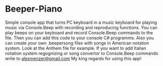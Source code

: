# Beeper-Piano
Simple console app that turns PC keyboard in a music keyboard for playing music via Console.Beep with recording and reproducing functions.
                You can play beeps on your keyboard and record Console.Beep commands to the file.
                Then you can add this code to your console C# programms.
                Also you can create your own .beepersong files with songs in American notation system.
                Look at the Anthem file for example.
                If you want to add Italian notation system regognizing or song convertor to Console.Beep commands
                write to alexmenzer@gmail.com
                My king regards for using this app!
